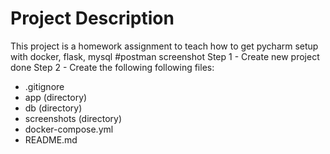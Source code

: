 # Project Description
This project is a homework assignment to teach how to get pycharm setup with docker, flask, mysql
#postman screenshot
Step 1 - Create new project done
Step 2 - Create the following following files:
* .gitignore
* app (directory)
* db (directory)
* screenshots (directory)
* docker-compose.yml
* README.md
 